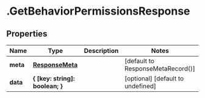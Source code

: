 # .GetBehaviorPermissionsResponse

## Properties

|Name | Type | Description | Notes|
|------------ | ------------- | ------------- | -------------|
|**meta** | [**ResponseMeta**](ResponseMeta.md) |  | [default to ResponseMetaRecord()]|
|**data** | **{ [key: string]: boolean; }** |  | [optional] [default to undefined]|



